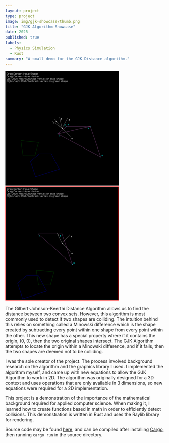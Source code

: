 ```yaml
---
layout: project
type: project
image: img/gjk-showcase/thumb.png
title: "GJK Algorithm Showcase"
date: 2025
published: true
labels:
  - Physics Simulation
  - Rust
summary: "A small demo for the GJK Distance algorithm."
---
```


<img class="img-fluid" src="../img/gjk-showcase/no_collide.png">
<img class="img-fluid" src="../img/gjk-showcase/collide.png">

The Gilbert-Johnson-Keerthi Distance Algorithm allows us to find the distance between two convex sets. However, this algorithm is most commonly used to detect if two shapes are colliding. The intuition behind this relies on something called a Minowski difference which is the shape created by subtracting every point within one shape from every point within the other. This new shape has a special property where if it contains the origin, (0, 0), then the two original shapes intersect. The GJK Algorithm attempts to locate the origin within a Minowski difference, and if it fails, then the two shapes are deemed not to be colliding.

I was the sole creator of the project. The process involved background research on the algorithm and the graphics library I used. I implemented the algorithm myself, and came up with new equations to allow the GJK Algorithm to work in 2D. The algorithm was originally designed for a 3D context and uses operations that are only available in 3 dimensions, so new equations were required for a 2D implementation.

This project is a demonstration of the importance of the mathematical background required for applied computer science. When making it, I learned how to create functions based in math in order to efficiently detect collisions. This demonstration is written in Rust and uses the Raylib library for rendering.

Source code may be found [here](https://github.com/SamManibog/GjkShowcase), and can be compiled after installing [Cargo](https://doc.rust-lang.org/cargo/getting-started/installation.html), then running `cargo run` in the source directory.
